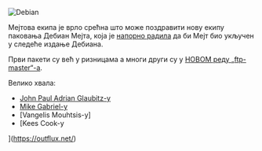 <!-- 
.. link: 
.. description: 
.. tags: News,Debian
.. date: 2013/11/08 02:00:00
.. title: Екипа паковања Дебиан Мејта
.. slug: 2013-11-08-debian-mate-packaging-team
.. author: Stefano Karapetsas
-->

![Debian](https://www.debian.org/logos/openlogo-nd-100.png)

Мејтова екипа је врло срећна што може поздравити нову екипу паковања
Дебиан Мејта, која је [напорно радила](https://bugs.debian.org/cgi-bin/bugreport.cgi?bug=708385#31)
да би Мејт био укључен у следеће издање Дебиана.

Први пакети су већ у ризницама а многи други су у
[НОВОМ реду „ftp-master“-а](https://ftp-master.debian.org/new.html).

Велико хвала:

  * [John Paul Adrian Glaubitz-у](http://users.physik.fu-berlin.de/~glaubitz/)
  * [Mike Gabriel-у](https://sunweavers.net/blog/)
  * [Vangelis Mouhtsis-у]
  * [Kees Cook-у


](https://outflux.net/)
